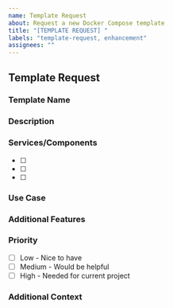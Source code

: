 ```yaml
---
name: Template Request
about: Request a new Docker Compose template
title: "[TEMPLATE REQUEST] "
labels: "template-request, enhancement"
assignees: ""
---
```


## Template Request

### Template Name

<!-- What should this template be called? -->

### Description

<!-- Describe what this template should include and what use case it serves -->

### Services/Components

<!-- List the main services that should be included (e.g., nginx, postgres, redis, etc.) -->

- [ ]
- [ ]
- [ ]

### Use Case

<!-- Describe the primary use case for this template -->

### Additional Features

<!-- Any specific configurations, volumes, networks, or other features needed? -->

### Priority

<!-- How urgently do you need this template? -->

- [ ] Low - Nice to have
- [ ] Medium - Would be helpful
- [ ] High - Needed for current project

### Additional Context

<!-- Add any other context, examples, or references that might be helpful -->
